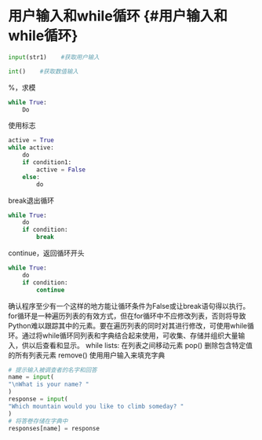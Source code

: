 # 用户输入和while循环 {#用户输入和while循环}
```py
input(str1)    #获取用户输入
```

```py
int()    #获取数值输入
```
%，求模
```py
while True:
    Do
```
使用标志
```py
active = True
while active:
    do
    if condition1:
        active = False
    else:
        do
```
break退出循环
```py
while True:
    do
    if condition:
        break
```
continue，返回循环开头
```py
while True:
    do
    if condition:        
        continue
```
确认程序至少有一个这样的地方能让循环条件为False或让break语句得以执行。
for循环是一种遍历列表的有效方式，但在for循环中不应修改列表，否则将导致Python难以跟踪其中的元素。要在遍历列表的同时对其进行修改，可使用while循环。通过将while循环同列表和字典结合起来使用，可收集、存储并组织大量输入，供以后查看和显示。
while lists:
在列表之间移动元素
pop\(\)
删除包含特定值的所有列表元素
remove\(\)
使用用户输入来填充字典
```py
# 提示输入被调查者的名字和回答
name = input(
"\nWhat is your name? "
)
response = input(
"Which mountain would you like to climb someday? "
)
# 将答卷存储在字典中
responses[name] = response
```



